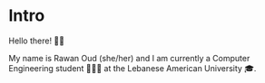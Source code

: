 # Intro 
Hello there! 👋🏼
<!--
**rawan4oud/rawan4oud** is a ✨ _special_ ✨ repository because its `README.md` (this file) appears on your GitHub profile.

Here are some ideas to get you started:

- 🔭 I’m currently working on ...
- 🌱 I’m currently learning ...
- 👯 I’m looking to collaborate on ...
- 🤔 I’m looking for help with ...
- 💬 Ask me about ...
- 📫 How to reach me: ...
- 😄 Pronouns: ...
- ⚡ Fun fact: ...
-->
My name is Rawan Oud (she/her) and I am currently a Computer Engineering student 👩🏻‍💻 at the Lebanese American University 🎓. 


